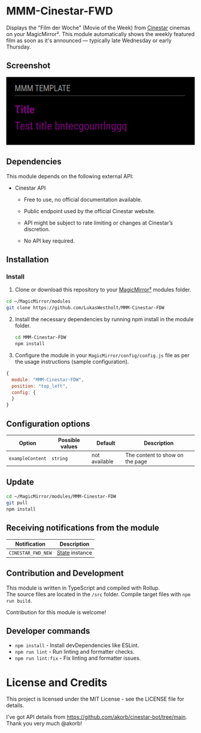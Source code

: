 # MMM-Cinestar-FWD

Displays the "Film der Woche" (Movie of the Week) from [Cinestar](https://cinestar.de/) cinemas on your MagicMirror².
This module automatically shows the weekly featured film as soon as it's announced — typically late Wednesday or early Thursday.

## Screenshot

![Example display of the current Film der Woche.](./example_1.png)

## Dependencies

This module depends on the following external API:

- Cinestar API

  - Free to use, no official documentation available.

  - Public endpoint used by the official Cinestar website.

  - API might be subject to rate limiting or changes at Cinestar’s discretion.

  - No API key required.

## Installation

### Install

1. Clone or download this repository to your [MagicMirror²][mm] modules folder.

```bash
cd ~/MagicMirror/modules
git clone https://github.com/LukasWestholt/MMM-Cinestar-FDW
```

2. Install the necessary dependencies by running npm install in the module folder.

   ```sh
   cd MMM-Cinestar-FDW
   npm install
   ```

3. Configure the module in your `MagicMirror/config/config.js` file as per the usage instructions (sample configuration).

```javascript
{
  module: "MMM-Cinestar-FDW",
  position: "top_left",
  config: {
  }
}
```

## Configuration options

| Option           | Possible values | Default       | Description                     |
| ---------------- | --------------- | ------------- | ------------------------------- |
| `exampleContent` | `string`        | not available | The content to show on the page |

## Update

```bash
cd ~/MagicMirror/modules/MMM-Cinestar-FDW
git pull
npm install
```

## Receiving notifications from the module

| Notification       | Description                          |
| ------------------ | ------------------------------------ |
| `CINESTAR_FWD_NEW` | [State](src/types/State.ts) instance |

## Contribution and Development

This module is written in TypeScript and compiled with Rollup.  
The source files are located in the `/src` folder.
Compile target files with `npm run build`.

Contribution for this module is welcome!

## Developer commands

- `npm install` - Install devDependencies like ESLint.
- `npm run lint` - Run linting and formatter checks.
- `npm run lint:fix` - Fix linting and formatter issues.

# License and Credits

This project is licensed under the MIT License - see the LICENSE file for details.

I've got API details from https://github.com/akorb/cinestar-bot/tree/main. Thank you very much @akorb!

[mm]: https://github.com/MagicMirrorOrg/MagicMirror

